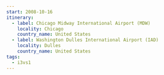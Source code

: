 ```yaml
---
start: 2008-10-16
itinerary:
  - label: Chicago Midway International Airport (MDW)
    locality: Chicago
    country_name: United States
  - label: Washington Dulles International Airport (IAD)
    locality: Dulles
    country_name: United States
tags:
  - i3vs1
---
```

